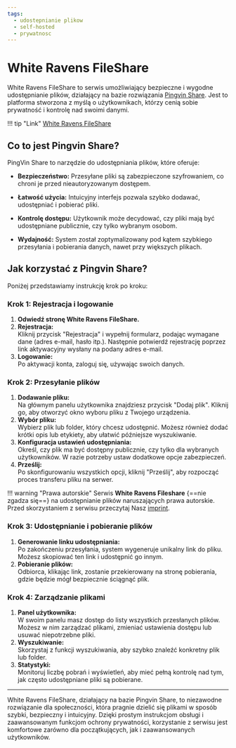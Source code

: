 ```yaml
---
tags:
  - udostepnianie plikow
  - self-hosted
  - prywatnosc
---
```


# White Ravens FileShare

White Ravens FileShare to serwis umożliwiający bezpieczne i wygodne udostępnianie plików, działający na bazie rozwiązania [Pingvin Share](https://github.com/stonith404/pingvin-share). Jest to platforma stworzona z myślą o użytkownikach, którzy cenią sobie prywatność i kontrolę nad swoimi danymi.

!!! tip "Link"
    [White Ravens FileShare](https://fileshare.wrservices.link/)

## Co to jest Pingvin Share?

PingVin Share to narzędzie do udostępniania plików, które oferuje:

- **Bezpieczeństwo:** Przesyłane pliki są zabezpieczone szyfrowaniem, co chroni je przed nieautoryzowanym dostępem.
  
- **Łatwość użycia:** Intuicyjny interfejs pozwala szybko dodawać, udostępniać i pobierać pliki.
  
- **Kontrolę dostępu:** Użytkownik może decydować, czy pliki mają być udostępniane publicznie, czy tylko wybranym osobom.
  
- **Wydajność:** System został zoptymalizowany pod kątem szybkiego przesyłania i pobierania danych, nawet przy większych plikach.

## Jak korzystać z Pingvin Share?

Poniżej przedstawiamy instrukcję krok po kroku:

### Krok 1: Rejestracja i logowanie
1. **Odwiedź stronę White Ravens FileShare.**
2. **Rejestracja:**  
   Kliknij przycisk "Rejestracja" i wypełnij formularz, podając wymagane dane (adres e-mail, hasło itp.). Następnie potwierdź rejestrację poprzez link aktywacyjny wysłany na podany adres e-mail.
3. **Logowanie:**  
   Po aktywacji konta, zaloguj się, używając swoich danych.

### Krok 2: Przesyłanie plików
1. **Dodawanie pliku:**  
   Na głównym panelu użytkownika znajdziesz przycisk "Dodaj plik". Kliknij go, aby otworzyć okno wyboru pliku z Twojego urządzenia.
2. **Wybór pliku:**  
   Wybierz plik lub folder, który chcesz udostępnić. Możesz również dodać krótki opis lub etykiety, aby ułatwić późniejsze wyszukiwanie.
3. **Konfiguracja ustawień udostępniania:**  
   Określ, czy plik ma być dostępny publicznie, czy tylko dla wybranych użytkowników. W razie potrzeby ustaw dodatkowe opcje zabezpieczeń.
4. **Prześlij:**  
   Po skonfigurowaniu wszystkich opcji, kliknij "Prześlij", aby rozpocząć proces transferu pliku na serwer.

!!! warning "Prawa autorskie"
    Serwis **White Ravens Fileshare** {==nie zgadza się==} na udostępnianie plików naruszających prawa autorskie. Przed skorzystaniem z serwisu przeczytaj Nasz [imprint](https://fileshare.wrservices.link/imprint).

### Krok 3: Udostępnianie i pobieranie plików
1. **Generowanie linku udostępniania:**  
   Po zakończeniu przesyłania, system wygeneruje unikalny link do pliku. Możesz skopiować ten link i udostępnić go innym.
2. **Pobieranie plików:**  
   Odbiorca, klikając link, zostanie przekierowany na stronę pobierania, gdzie będzie mógł bezpiecznie ściągnąć plik.

### Krok 4: Zarządzanie plikami
1. **Panel użytkownika:**  
   W swoim panelu masz dostęp do listy wszystkich przesłanych plików. Możesz w nim zarządzać plikami, zmieniać ustawienia dostępu lub usuwać niepotrzebne pliki.
2. **Wyszukiwanie:**  
   Skorzystaj z funkcji wyszukiwania, aby szybko znaleźć konkretny plik lub folder.
3. **Statystyki:**  
   Monitoruj liczbę pobrań i wyświetleń, aby mieć pełną kontrolę nad tym, jak często udostępniane pliki są pobierane.

---

White Ravens FileShare, działający na bazie Pingvin Share, to niezawodne rozwiązanie dla społeczności, która pragnie dzielić się plikami w sposób szybki, bezpieczny i intuicyjny. Dzięki prostym instrukcjom obsługi i zaawansowanym funkcjom ochrony prywatności, korzystanie z serwisu jest komfortowe zarówno dla początkujących, jak i zaawansowanych użytkowników.
